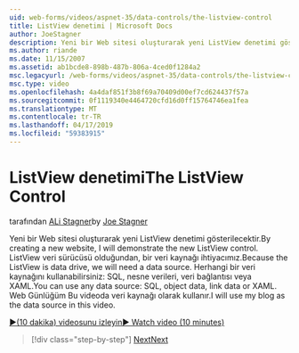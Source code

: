 ```yaml
---
uid: web-forms/videos/aspnet-35/data-controls/the-listview-control
title: ListView denetimi | Microsoft Docs
author: JoeStagner
description: Yeni bir Web sitesi oluşturarak yeni ListView denetimi gösterilecektir. ListView veri sürücüsü olduğundan, bir veri kaynağı ihtiyacımız. Herhangi bir veri kullanabileceğiniz...
ms.author: riande
ms.date: 11/15/2007
ms.assetid: ab1bcde8-898b-487b-806a-4ced0f1284a2
msc.legacyurl: /web-forms/videos/aspnet-35/data-controls/the-listview-control
msc.type: video
ms.openlocfilehash: 4a4daf851f3b8f69a70409d00ef7cd624437f57a
ms.sourcegitcommit: 0f1119340e4464720cfd16d0ff15764746ea1fea
ms.translationtype: MT
ms.contentlocale: tr-TR
ms.lasthandoff: 04/17/2019
ms.locfileid: "59383915"
---
```

# <a name="the-listview-control"></a><span data-ttu-id="df06a-105">ListView denetimi</span><span class="sxs-lookup"><span data-stu-id="df06a-105">The ListView Control</span></span>

<span data-ttu-id="df06a-106">tarafından [ALi Stagner](https://github.com/JoeStagner)</span><span class="sxs-lookup"><span data-stu-id="df06a-106">by [Joe Stagner](https://github.com/JoeStagner)</span></span>

<span data-ttu-id="df06a-107">Yeni bir Web sitesi oluşturarak yeni ListView denetimi gösterilecektir.</span><span class="sxs-lookup"><span data-stu-id="df06a-107">By creating a new website, I will demonstrate the new ListView control.</span></span> <span data-ttu-id="df06a-108">ListView veri sürücüsü olduğundan, bir veri kaynağı ihtiyacımız.</span><span class="sxs-lookup"><span data-stu-id="df06a-108">Because the ListView is data drive, we will need a data source.</span></span> <span data-ttu-id="df06a-109">Herhangi bir veri kaynağını kullanabilirsiniz: SQL, nesne verileri, veri bağlantısı veya XAML.</span><span class="sxs-lookup"><span data-stu-id="df06a-109">You can use any data source: SQL, object data, link data or XAML.</span></span> <span data-ttu-id="df06a-110">Web Günlüğüm Bu videoda veri kaynağı olarak kullanır.</span><span class="sxs-lookup"><span data-stu-id="df06a-110">I will use my blog as the data source in this video.</span></span>

[<span data-ttu-id="df06a-111">&#9654;(10 dakika) videosunu izleyin</span><span class="sxs-lookup"><span data-stu-id="df06a-111">&#9654; Watch video (10 minutes)</span></span>](https://channel9.msdn.com/Blogs/ASP-NET-Site-Videos/the-listview-control)

> [!div class="step-by-step"]
> [<span data-ttu-id="df06a-112">Next</span><span class="sxs-lookup"><span data-stu-id="df06a-112">Next</span></span>](the-datapager-control.md)
